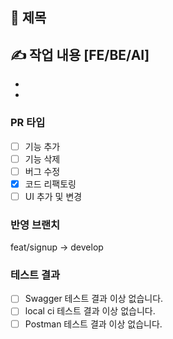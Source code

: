 ## 📄 제목

## ✍ 작업 내용 [FE/BE/AI]
- 
-

### PR 타입
- [ ] 기능 추가
- [ ] 기능 삭제
- [ ] 버그 수정
- [x] 코드 리팩토링
- [ ] UI 추가 및 변경

### 반영 브랜치
feat/signup -> develop

### 테스트 결과
- [ ] Swagger 테스트 결과 이상 없습니다.
- [ ] local ci 테스트 결과 이상 없습니다.
- [ ] Postman 테스트 결과 이상 없습니다.
